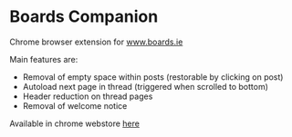 # Boards Companion

Chrome browser extension for www.boards.ie 

Main features are:
* Removal of empty space within posts (restorable by clicking on post)
* Autoload next page in thread (triggered when scrolled to bottom)
* Header reduction on thread pages
* Removal of welcome notice

Available in chrome webstore [here](https://chrome.google.com/webstore/detail/boards-companion/jiihifgkaabfcfdnmjnedklalpgcmgke?hl=en)
